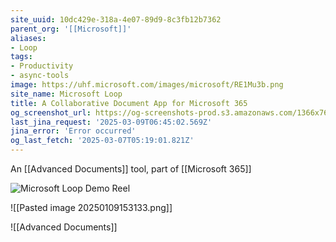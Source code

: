 ```yaml
---
site_uuid: 10dc429e-318a-4e07-89d9-8c3fb12b7362
parent_org: '[[Microsoft]]'
aliases:
- Loop
tags:
- Productivity
- async-tools
image: https://uhf.microsoft.com/images/microsoft/RE1Mu3b.png
site_name: Microsoft Loop
title: A Collaborative Document App for Microsoft 365
og_screenshot_url: https://og-screenshots-prod.s3.amazonaws.com/1366x768/80/false/e9d5855054048f1e4724f07e587368948a9ea7e4305876427ff65a5747ce2975.jpeg
last_jina_request: '2025-03-09T06:45:02.569Z'
jina_error: 'Error occurred'
og_last_fetch: '2025-03-07T05:19:01.821Z'
---
```


An [[Advanced Documents]] tool, part of [[Microsoft 365]]

![Microsoft Loop Demo Reel](https://s7d2.scene7.com/is/content/microsoftcorp/00%20SlashmenuHd_video_en-us-0x720-3266k)

![[Pasted image 20250109153133.png]]

![[Advanced Documents]]
